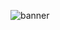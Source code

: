 ![banner](https://user-images.githubusercontent.com/57343545/198696222-f592ce45-1429-43e4-a395-6eb244858797.png)
